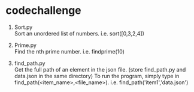 # codechallenge
1. Sort.py  
   Sort an unordered list of numbers.
    i.e. sort([0,3,2,4])

2. Prime.py  
   Find the nth prime number.
    i.e. findprime(10)

3. find_path.py  
   Get the full path of an element in the json file.
   (store find_path.py and data.json in the same directory)
   To run the program, simply type in find_path(<item_name>,<file_name>).
   i.e. find_path('item1','data.json')

